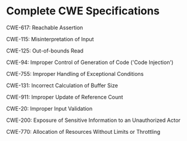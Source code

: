 

# Complete CWE Specifications

CWE-617: Reachable Assertion

CWE-115: Misinterpretation of Input

CWE-125: Out-of-bounds Read

CWE-94: Improper Control of Generation of Code ('Code Injection')

CWE-755: Improper Handling of Exceptional Conditions

CWE-131: Incorrect Calculation of Buffer Size

CWE-911: Improper Update of Reference Count

CWE-20: Improper Input Validation

CWE-200: Exposure of Sensitive Information to an Unauthorized Actor

CWE-770: Allocation of Resources Without Limits or Throttling